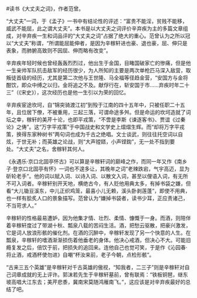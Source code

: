 #读书《大丈夫之词》，作者范曾。

“大丈夫”一词，于《孟子》一书中有结论性的评述：“富贵不能淫，贫贱不能移，威武不能屈，此之谓大丈夫”。本书是以大丈夫之词评价辛弃疾为主的多篇文章组成，对辛弃疾一生和词品评的“大丈夫之词”占据了绝大的重心。范曾认为之所以冠以“大丈夫”称谓，“所谓能屈能伸者，是因为辛稼轩进也豪、退也豪，屈、伸只是表象，而肺腑高致则不因屈、伸而略有改变”。

辛弃疾年轻时候也曾经轰轰烈烈过，他出生于金国，目睹国破家亡的惨痛，但是他一生亲帅军队抗击敌军的经历很少，为人所知的主要是两次单枪匹马深入敌营，取叛徒首级的经历，尤其是第二次他与王世隆、马全福等径趋金营，“安国方与金将酣饮，即众中缚之以归，金将追之不及。献俘行在，斩安国于市……弃疾时年二十三”（《宋史》），这次经历也是他一生引以为荣的回忆。

辛弃疾宦途坎坷，自“锦突骑渡江初”到殁于江南的四十五年中，只被任职二十五年，且位居下僚，不被重用，三起三落，可谓命途多舛。但是命运的坎坷造就了词坛之幸，稼轩的美芹十论，也即平戎策，“不啻是李斯《谏逐客书》、贾谊《过秦论》之俦”。这“万字平戎策”于中国战史和文学史上熠熠生辉。而“却将万字平戎策，换得东家种树书”两句词也成为千古之绝唱。文士谈武，则往往托空词以自炫，于世无补；而英雄之论战，则“大声镗鎝，小声铿鍧”，无一处不指到要处。“大丈夫”之名，舍稼轩其何人。

《永遇乐·京口北固亭怀古》可以算是辛稼轩词的巅峰之作，而同一年又作《南乡子·登京口北固亭有怀》一词也不遑多让，其晚年之词“老辣跌宕，气宇高迈，显为斫轮老手”。他的词以赋入词、以诗入词、以散文入词，甚至以俚语入词，有无所不可入词者。辛稼轩别开天地，横绝古今，有人贬他用典太多，有掉书袋之嫌，但看“大儿锄豆溪东，中儿正织鸡笼，最喜小儿无赖，溪头卧剥莲蓬”，即使不用典，也一样有脍炙人口的景象描写。范曾认为“嫌掉书袋者，读书少耳，正应责诸己，不当苛求人。”

辛稼轩的性格最易遭妒，因为他集才情、壮烈、柔情、慷慨于一身。而酒，则陪伴着辛稼轩度过了带湖十秋、瓢泉八载的苦闷生活。酒，把愁云驱散，把豪兴激发，它是词人放浪形骸的催化剂。在酒的沉醉中，辛稼轩发现了另一个快意的人生。在瓢泉，辛稼轩的嗜酒渐渐损伤着他垂老的身体。他决心戒酒，但决心不大。可能旧瘾复发之后，倍饮于前，把损失的追回来。连他自己也觉可笑，于是作《沁园春·将止酒，戒酒杯使勿进》自嘲“杯汝来前，老子今朝，点检形骸”。

“古来三五个英雄”是辛稼轩对千古英雄的傲视，“知我者，二三子”则是辛稼轩对自己词章成就的无上评许。郭沫若先生于辛稼轩墓前，曾有联焉：“铁板铜琶，继东坡高唱大江东去；美芹悲黍，冀南宋莫随鸿雁南飞。”，这应该是对辛弃疾最好的总结了吧。

